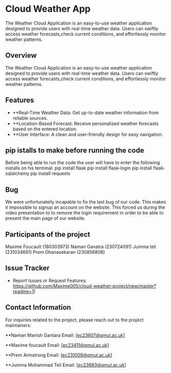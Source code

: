 # Cloud Weather App
The Weather Cloud Application is an easy-to-use weather application designed to provide users with real-time weather data. Users can swiftly access weather forecasts,check current conditions, and effortlessly monitor weather patterns.


## Overview
The Weather Cloud Application is an easy-to-use weather application designed to provide users with real-time weather data. Users can swiftly access weather forecasts,check current conditions, and effortlessly monitor weather patterns.
## Features

- **Real-Time Weather Data: Get up-to-date weather information from reliable sources.
- **Location-Based Forecast: Receive personalized weather forecasts based on the entered location.
- **User Interface: A clean and user-friendly design for easy navigation.

## pip istalls to make before running the code
Before being able to run the code the user will have to enter the following installs on his terminal:
pip install flask
pip install flask-login
pip install flask-sqlalchemy
pip install requests

## Bug
We were unfortunatelly incapable to fix the last bug of our code. This makes it impossible to signup an account on the website.
This forced us during the video presentation to to remove the login requirement in order to be able to present the main page of our website.

## Participants of the project
Maxime Foucault (180303973)
Naman Ganatra (230724091)
Jumma teli (231034661)
Prem Dhanasekaran (230856808)

## Issue Tracker

- Report Issues or Request Features: https://github.com/Maxime005/cloud-weather-project/new/master?readme=1)

## Contact Information
For inquiries related to the project, please reach out to the project maintainers:

**Naman Manish Gantara
Email: [ec23607@qmul.ac.uk]

**Maxime foucault
Email: [ec23411@qmul.ac.uk]

**Prem Armstrong
Email: [ec231009@qmul.ac.uk]

**Jumma Mohammad Teli
Email: [ec23683@qmul.ac.uk]
